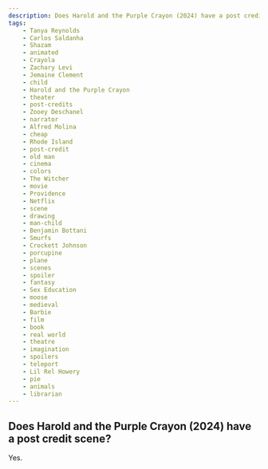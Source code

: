 ```yaml
---
description: Does Harold and the Purple Crayon (2024) have a post credit scene?
tags: 
    - Tanya Reynolds
    - Carlos Saldanha
    - Shazam
    - animated
    - Crayola
    - Zachary Levi
    - Jemaine Clement
    - child
    - Harold and the Purple Crayon
    - theater
    - post-credits
    - Zooey Deschanel
    - narrator
    - Alfred Molina
    - cheap
    - Rhode Island
    - post-credit
    - old man
    - cinema
    - colors
    - The Witcher
    - movie
    - Providence
    - Netflix
    - scene
    - drawing
    - man-child
    - Benjamin Bottani
    - Smurfs
    - Crockett Johnson
    - porcupine
    - plane
    - scenes
    - spoiler
    - fantasy
    - Sex Education
    - moose
    - medieval
    - Barbie
    - film
    - book
    - real world
    - theatre
    - imagination
    - spoilers
    - teleport
    - Lil Rel Howery
    - pie
    - animals
    - librarian
---
```


## Does Harold and the Purple Crayon (2024) have a post credit scene?

Yes.
